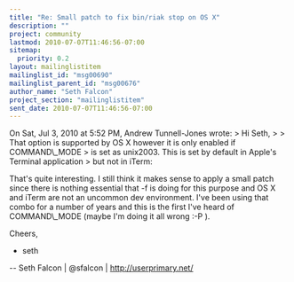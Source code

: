 ```yaml
---
title: "Re: Small patch to fix bin/riak stop on OS X"
description: ""
project: community
lastmod: 2010-07-07T11:46:56-07:00
sitemap:
  priority: 0.2
layout: mailinglistitem
mailinglist_id: "msg00690"
mailinglist_parent_id: "msg00676"
author_name: "Seth Falcon"
project_section: "mailinglistitem"
sent_date: 2010-07-07T11:46:56-07:00
---
```



On Sat, Jul 3, 2010 at 5:52 PM, Andrew Tunnell-Jones  wrote:
&gt; Hi Seth,
&gt;
&gt; That option is supported by OS X however it is only enabled if COMMAND\\_MODE 
&gt; is set as unix2003. This is set by default in Apple's Terminal application 
&gt; but not in iTerm:

That's quite interesting. I still think it makes sense to apply a
small patch since there is nothing essential that -f is doing for this
purpose and OS X and iTerm are not an uncommon dev environment. I've
been using that combo for a number of years and this is the first I've
heard of COMMAND\\_MODE (maybe I'm doing it all wrong :-P ).

Cheers,

+ seth

-- 
Seth Falcon | @sfalcon | http://userprimary.net/

